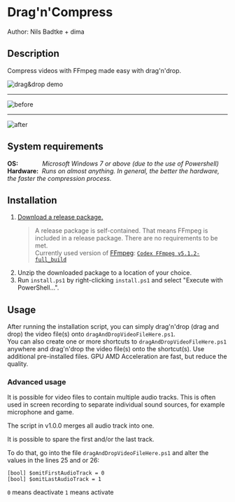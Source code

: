 # Drag'n'Compress
Author: Nils Badtke + dima

## Description
Compress videos with FFmpeg made easy with drag'n'drop.

![drag&drop demo](https://user-images.githubusercontent.com/35294329/223697294-fe93649f-05fb-4a4f-8cd3-79e3b0b7cff3.gif)

---

![before](https://user-images.githubusercontent.com/35294329/223697409-401d8bef-4e78-4295-9fa9-feb517e3cadb.png)

---

![after](https://user-images.githubusercontent.com/35294329/223697544-8b48547f-9eb4-43f1-80ed-b18c34e5575e.png)

## System requirements
**OS:** &nbsp;&nbsp;&nbsp;&nbsp;&nbsp;&nbsp;&nbsp;&nbsp;&nbsp;&nbsp;&nbsp;&nbsp;&nbsp;*Microsoft Windows 7 or above (due to the use of Powershell)*  
**Hardware:** &nbsp;*Runs on almost anything. In general, the better the hardware, the faster the compression process.*

## Installation
1. [Download a release package.](https://github.com/dima333750/Drag-n-Compress-video/releases)  
   > A release package is self-contained. That means FFmpeg is included in a release package. There are no requirements to be met.  
   > Currently used version of [FFmpeg](https://ffmpeg.org/): [`Codex FFmpeg v5.1.2-full_build`](https://github.com/GyanD/codexffmpeg/releases/tag/5.1.2)
1. Unzip the downloaded package to a location of your choice.
1. Run `install.ps1` by right-clicking `install.ps1` and select "Execute with PowerShell...".

## Usage
After running the installation script, you can simply drag'n'drop (drag and drop) the video file(s) onto `dragAndDropVideoFileHere.ps1`.  
You can also create one or more shortcuts to `dragAndDropVideoFileHere.ps1` anywhere and drag'n'drop the video file(s) onto the shortcut(s).
Use additional pre-installed files. GPU AMD Acceleration are fast, but reduce the quality.

### Advanced usage
It is possible for video files to contain multiple audio tracks.
This is often used in screen recording to separate individual sound sources, for example microphone and game.

The script in v1.0.0 merges all audio track into one.

It is possible to spare the first and/or the last track.

To do that, go into the file `dragAndDropVideoFileHere.ps1` and alter the values in the lines 25 and or 26:
```
[bool] $omitFirstAudioTrack = 0
[bool] $omitLastAudioTrack = 1
```
`0` means deactivate
`1` means activate
